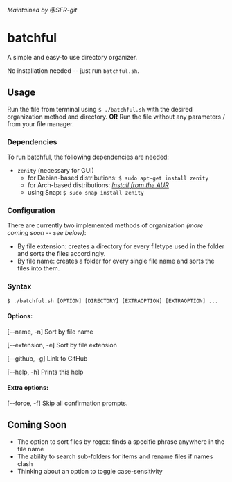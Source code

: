 *Maintained by @SFR-git*

# batchful
A simple and easy-to use directory organizer.

No installation needed -- just run `batchful.sh`.

## Usage
Run the file from terminal using `$ ./batchful.sh` with the desired organization method and directory.
**OR**
Run the file without any parameters / from your file manager.

### Dependencies
To run batchful, the following dependencies are needed:
* `zenity` (necessary for GUI)
  * for Debian-based distributions:
  `$ sudo apt-get install zenity`
  * for Arch-based distributions:
  *[Install from the AUR](https://aur.archlinux.org/packages/zenity-git/)*
  * using Snap:
  `$ sudo snap install zenity`

### Configuration
There are currently two implemented methods of organization *(more coming soon -- see below)*:
* By file extension: creates a directory for every filetype used in the folder and sorts the files accordingly.
* By file name: creates a folder for every single file name and sorts the files into them.

### Syntax
`$ ./batchful.sh [OPTION] [DIRECTORY] [EXTRAOPTION] [EXTRAOPTION] ...`

#### Options:

[--name, -n] Sort by file name

[--extension, -e] Sort by file extension

[--github, -g] Link to GitHub

[--help, -h] Prints this help

#### Extra options:

[--force, -f] Skip all confirmation prompts.


## Coming Soon
- The option to sort files by regex: finds a specific phrase anywhere in the file name
- The ability to search sub-folders for items and rename files if names clash
- Thinking about an option to toggle case-sensitivity
